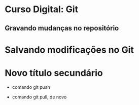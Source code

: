# Curso Digital: Git

## Gravando mudanças no repositório

# Salvando modificações no Git

# Novo título secundário

* comando git push

* comando git pull, de novo
